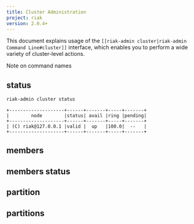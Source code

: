 ```yaml
---
title: Cluster Administration
project: riak
version: 2.0.4+
---
```


This document explains usage of the `[[riak-admin cluster|riak-admin
Command Line#cluster]]` interface, which enables you to perform a wide
variety of cluster-level actions.

<div class="note">
<div class="title">Note on command names</div>
</div>

## status

```bash
riak-admin cluster status
```

```
+--------------------+------+-------+-----+-------+
|        node        |status| avail |ring |pending|
+--------------------+------+-------+-----+-------+
| (C) riak@127.0.0.1 |valid |  up   |100.0|  --   |
+--------------------+------+-------+-----+-------+
```

## members

## members status

## 

## partition

## partitions


